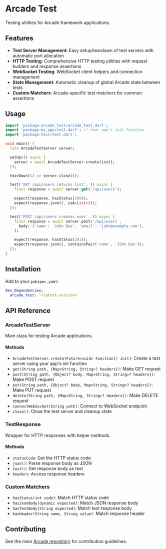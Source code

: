 # Arcade Test

Testing utilities for Arcade framework applications.

## Features

- **Test Server Management**: Easy setup/teardown of test servers with automatic port allocation
- **HTTP Testing**: Comprehensive HTTP testing utilities with request builders and response assertions
- **WebSocket Testing**: WebSocket client helpers and connection management
- **State Management**: Automatic cleanup of global Arcade state between tests
- **Custom Matchers**: Arcade-specific test matchers for common assertions

## Usage

```dart
import 'package:arcade_test/arcade_test.dart';
import 'package:my_app/init.dart'; // Your app's init function
import 'package:test/test.dart';

void main() {
  late ArcadeTestServer server;

  setUp(() async {
    server = await ArcadeTestServer.create(init);
  });

  tearDown(() => server.close());

  test('GET /api/users returns list', () async {
    final response = await server.get('/api/users');

    expect(response, hasStatus(200));
    expect(response.json(), isA<List>());
  });

  test('POST /api/users creates user', () async {
    final response = await server.post('/api/users',
      body: {'name': 'John Doe', 'email': 'john@example.com'},
    );

    expect(response, hasStatus(201));
    expect(response.json(), containsPair('name', 'John Doe'));
  });
}
```

## Installation

Add to your `pubspec.yaml`:

```yaml
dev_dependencies:
  arcade_test: ^<latest-version>
```

## API Reference

### ArcadeTestServer

Main class for testing Arcade applications.

#### Methods

- `ArcadeTestServer.create(Future<void> Function() init)`: Create a test server using your app's init function
- `get(String path, {Map<String, String>? headers})`: Make GET request
- `post(String path, {Object? body, Map<String, String>? headers})`: Make POST request
- `put(String path, {Object? body, Map<String, String>? headers})`: Make PUT request
- `delete(String path, {Map<String, String>? headers})`: Make DELETE request
- `connectWebSocket(String path)`: Connect to WebSocket endpoint
- `close()`: Close the test server and cleanup state

### TestResponse

Wrapper for HTTP responses with helper methods.

#### Methods

- `statusCode`: Get the HTTP status code
- `json()`: Parse response body as JSON
- `text()`: Get response body as text
- `headers`: Access response headers

### Custom Matchers

- `hasStatus(int code)`: Match HTTP status code
- `hasJsonBody(dynamic expected)`: Match JSON response body
- `hasTextBody(String expected)`: Match text response body
- `hasHeader(String name, String value)`: Match response header

## Contributing

See the main [Arcade repository](https://github.com/dartarcade/arcade) for contribution guidelines.
